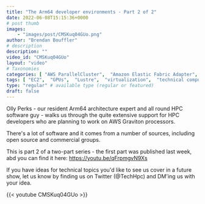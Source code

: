 ```yaml
---
title: "The Arm64 developer environments - Part 2 of 2"
date: 2022-06-08T15:15:36+0000
# post thumb
images:
    - "images/post/CMSKuq04GUo.png"
author: "Brendan Bouffler"
# description
description: ""
video_id: "CMSKuq04GUo"
layout: "video"
# Taxonomies
categories: [ "AWS ParallelCluster",  "Amazon Elastic Fabric Adapter",  "Amazon NICE DCV",  "Life Sciences", ]
tags: [ "EC2",  "GPUs",  "Lustre",  "virtualization",  "technical computing",  "ParallelCluster",  "vizualization",  "elastic fabric adapter",  "High Performance Computing",  "profilers",  "Storage",  "cloud computing",  "scientific computing",  "bioinformatics",  "compilers",  "arm64",  "HPC",  "graviton",  "autoscaling",  "CPUs",  "debuggers",  "DCV",  "MPI",  "elastic",  "tightly-coupled",  "EFA",  "Schedulers",  "infiniband",  "techshorts", ]
type: "regular" # available type (regular or featured)
draft: false
---
```


Olly Perks - our resident Arm64 architecture expert and all round HPC software guy - walks us through the quite extensive support for HPC developers who are planning to work on AWS Graviton processors.

There's a lot of software and it comes from a number of sources, including open source and commercial groups.

This is part 2 of a two-part series - the first part was published last week, abd you can find it here: https://youtu.be/qFrpmgvN9Xs

If you have ideas for technical topics you'd like to see us cover in a future show, let us know by finding us on Twitter (@TechHpc) and DM'ing us with your idea.

{{< youtube CMSKuq04GUo >}}